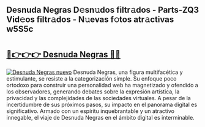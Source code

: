 ## Desnuda Negras D𝚎sn𝚞dos filtr𝚊dos - Parts-ZQ3 Vid𝚎os filtr𝚊dos - N𝚞evas f𝚘tos atr𝚊ctivas w5S5c

# <h2><a href="http://mb0ofo.tromn.icu/?c=Desnuda+Negras">🔗👉👉👉 Desnuda Negras 🔗🔗</a></h2>

[![Desnuda Negras nuevo](https://i.imgur.com/pEAQMta.gif)](http://mb0ofo.tromn.icu/?c=Desnuda+Negras)
Desnuda Negras, una figura multifacética y estimulante, se resiste a la categorización simple. Su enfoque poco ortodoxo para construir una personalidad web ha magnetizado y ofendido a los observadores, generando debates sobre la expresión artística, la privacidad y las complejidades de las sociedades virtuales. A pesar de la incertidumbre de sus próximos pasos, su impacto en el panorama digital es significativo. Armado con un espíritu inquebrantable y un atractivo innegable, el viaje de Desnuda Negras en el ámbito digital es interminable.

